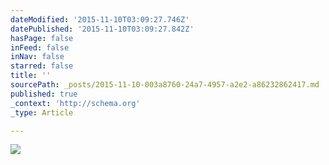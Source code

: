 ```yaml
---
dateModified: '2015-11-10T03:09:27.746Z'
datePublished: '2015-11-10T03:09:27.842Z'
hasPage: false
inFeed: false
inNav: false
starred: false
title: ''
sourcePath: _posts/2015-11-10-003a8760-24a7-4957-a2e2-a86232862417.md
published: true
_context: 'http://schema.org'
_type: Article

---
```

![](https://the-grid-user-content.s3-us-west-2.amazonaws.com/0492e407-8a1d-47ec-be74-22ef84ce59da.jpg)
